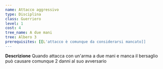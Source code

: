 ```yaml
---
name: Attacco aggressivo
type: Disciplina
class: Guerriero
level: 1
cost: 4
tree_name: A due mani
tree: Albero 3
prerequisites: [[L'attacco è comunque da considerarsi mancato]]
---
```


**Descrizione**
Quando attacca con un'arma a due mani e manca il bersaglio può causare comunque
2 danni al suo avversario